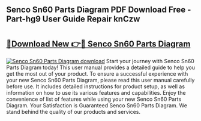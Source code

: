 ## Senco Sn60 Parts Diagram PDF Download Free - Part-hg9 User Guide Repair knCzw

# <h2><a href="http://dfmh2h5.blite.top/?on=Senco+Sn60+Parts+Diagram">🔗Download New 👉🔴 Senco Sn60 Parts Diagram</a></h2>

[![Senco Sn60 Parts Diagram download](https://i.imgur.com/lujVjoI.png)](http://dfmh2h5.blite.top/?on=Senco+Sn60+Parts+Diagram)
Start your journey with Senco Sn60 Parts Diagram today! This user manual provides a detailed guide to help you get the most out of your product. To ensure a successful experience with your new Senco Sn60 Parts Diagram, please read this user manual carefully before use. It includes detailed instructions for product setup, as well as information on how to use its various features and capabilities. Enjoy the convenience of list of features while using your new Senco Sn60 Parts Diagram. Your Satisfaction is Guaranteed Senco Sn60 Parts Diagram. We stand behind the quality of our products and services.
